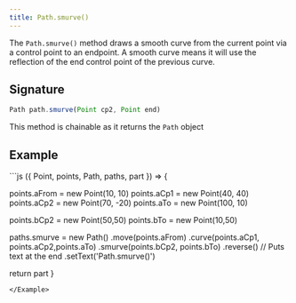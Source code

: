 ```yaml
---
title: Path.smurve()
---
```


The `Path.smurve()` method draws a smooth curve from the current point via a control point to an endpoint.
A smooth curve means it will use the reflection of the end control point of the previous curve.

## Signature

```js
Path path.smurve(Point cp2, Point end)
```

<Tip compact>This method is chainable as it returns the `Path` object</Tip>

## Example

<Example caption="Example of the Path.smurve() method">
```js
({ Point, points, Path, paths, part }) => {

  points.aFrom = new Point(10, 10)
  points.aCp1 = new Point(40, 40)
  points.aCp2 = new Point(70, -20)
  points.aTo = new Point(100, 10)

  points.bCp2 = new Point(50,50)
  points.bTo = new Point(10,50)
  
  paths.smurve = new Path()
    .move(points.aFrom)
    .curve(points.aCp1, points.aCp2,points.aTo)
    .smurve(points.bCp2, points.bTo)
    .reverse() // Puts text at the end
    .setText('Path.smurve()')

  return part
}
```
</Example>

